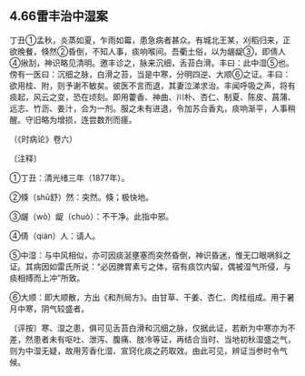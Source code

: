 ## 4.66雷丰治中湿案

丁丑①孟秋，炎蒸如夏，乍雨如霉，患急病者甚众。有城北王某，刈稻归来，正欲晚餐，倏然②昏倒，不知人事，痰响喉间。吾衢土俗，以为龌龊③，即倩人④揪刮，神识略见清明。邀丰诊之，脉来沉细，舌苔白滑。丰曰：此中湿⑤也。傍有一医曰：沉细之脉，白滑之苔，当是中寒，分明四逆、大顺⑥之证。丰曰：欲用桂、附，则予谢不敏矣。彼医不言而退，其妻泣涕求治。丰闻呼吸之声，将有痰起，风云之变，恐在顷刻。即用藿香、神曲、川朴、杏仁、制夏、陈皮、菖蒲、远志、竹沥、姜汁，合为一剂。服之未有进退，令加苏合香丸，痰响渐平，人事稍醒。守旧略为增损，连尝数剂而瘥。

（《时病论》卷六）

〔注释〕

①丁丑：清光绪三年（1877年）。

②倏（shū舒）然：突然。倏；极快地。

③龌（wò）龊（chuò）：不干净。此指中邪。

④倩（qiàn）人：请人。

⑤中湿：与中风相似，亦可因痰涎壅塞而突然昏倒，神识昏迷，惟无口眼㖞斜之证。其病因如雷氏所说：“必因脾胃素亏之体，宿有痰饮内留，偶被湿气所侵，与痰相搏而上冲”所致。

⑥大顺：即大顺散，方出《和剂局方》。由甘草、干姜、杏仁、肉桂组成。用于暑月中寒，阴气较盛者。

〔评按〕寒、湿之患，俱可见舌苔白滑和沉细之脉，仅据此证，若断为中寒亦为不差，然患者未有呕吐、泄泻、腹痛、肢冷等证，再结合当时、当地初秋湿盛之气，则为中湿无疑，故用芳香化湿、宣窍化痰之药取效。由此可见，辨证当参时令气候。
